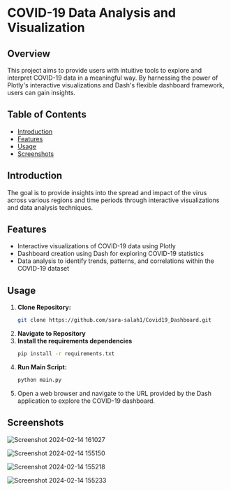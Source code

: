 # COVID-19 Data Analysis and Visualization

## Overview
This project aims to provide users with intuitive tools to explore and interpret COVID-19 data in a meaningful way. By harnessing the power of Plotly's interactive visualizations and Dash's flexible dashboard framework, users can gain insights.

## Table of Contents

- [Introduction](#introduction)
 - [Features](#features)
- [Usage](#usage)
- [Screenshots](#Screenshots)

## Introduction
The goal is to provide insights into the spread and impact of the virus across various regions and time periods through interactive visualizations and data analysis techniques.

## Features
- Interactive visualizations of COVID-19 data using Plotly
- Dashboard creation using Dash for exploring COVID-19 statistics
- Data analysis to identify trends, patterns, and correlations within the COVID-19 dataset

## Usage
1. **Clone Repository:**
   ```bash
   git clone https://github.com/sara-salah1/Covid19_Dashboard.git
2. **Navigate to Repository**
3. **Install the requirements dependencies**
   ```bash
   pip install -r requirements.txt
4. **Run Main Script:**
   ```bash
   python main.py
5. Open a web browser and navigate to the URL provided by the Dash application to explore the COVID-19 dashboard.

## Screenshots

![Screenshot 2024-02-14 161027](https://github.com/sara-salah1/Covid19_Dashboard/assets/67710906/2c44399a-3b20-4d14-8415-265620ea9c6d)

![Screenshot 2024-02-14 155150](https://github.com/sara-salah1/Covid19_Dashboard/assets/67710906/72ea3224-b73f-49e0-9cf6-22b432e730ec)

![Screenshot 2024-02-14 155218](https://github.com/sara-salah1/Covid19_Dashboard/assets/67710906/e9ef11cb-2f92-4d09-89b9-7e6a2c3ce3df)

![Screenshot 2024-02-14 155233](https://github.com/sara-salah1/Covid19_Dashboard/assets/67710906/aab8f1f0-e978-4d43-9491-353a5abd15f7)

